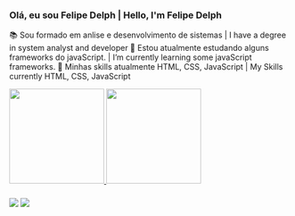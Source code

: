 ### Olá, eu sou Felipe Delph | Hello, I'm Felipe Delph

📚 Sou formado em anlise e desenvolvimento de sistemas | I have a degree in system analyst and developer
🎯 Estou atualmente estudando alguns frameworks do javaScript. | I’m currently learning some javaScript frameworks.
🥇 Minhas skills atualmente HTML, CSS, JavaScript | My Skills currently HTML, CSS, JavaScript

<div>
  <a href="https://github.com/felipedelph">
    <img height="170em" src="https://github-readme-stats.vercel.app/api?username=felipedelph&show_icons=true&theme=tokyonight&include_all_commits=true&count_private=true"/>
    <img height="170em" src="https://github-readme-stats.vercel.app/api/top-langs/?username=felipedelph&layout=compact&langs_count=7&theme=tokyonight"/>
</div>

  ###
  
 <div> 
  <a href = "mailto:felipebacelosdev@gmail.com"><img src="https://img.shields.io/badge/-Gmail-%23333?style=for-the-badge&logo=gmail&logoColor=white" target="_blank"></a>
  <a href="https://www.linkedin.com/in/felipe-barcelos-0b644389" target="_blank"><img src="https://img.shields.io/badge/-LinkedIn-%230077B5?style=for-the-badge&logo=linkedin&logoColor=white" target="_blank"></a> 
  
</div> 
